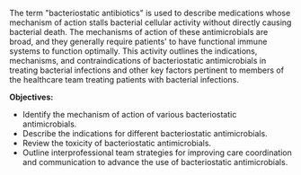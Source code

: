 The term "bacteriostatic antibiotics" is used to describe medications whose mechanism of action stalls bacterial cellular activity without directly causing bacterial death. The mechanisms of action of these antimicrobials are broad, and they generally require patients' to have functional immune systems to function optimally. This activity outlines the indications, mechanisms, and contraindications of bacteriostatic antimicrobials in treating bacterial infections and other key factors pertinent to members of the healthcare team treating patients with bacterial infections.

**Objectives:**
- Identify the mechanism of action of various bacteriostatic antimicrobials.
- Describe the indications for different bacteriostatic antimicrobials.
- Review the toxicity of bacteriostatic antimicrobials.
- Outline interprofessional team strategies for improving care coordination and communication to advance the use of bacteriostatic antimicrobials.